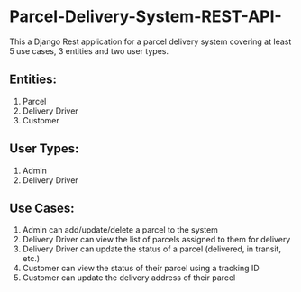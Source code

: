 # Parcel-Delivery-System-REST-API-
This a Django Rest application for a parcel delivery system covering at least 5 use cases, 3 entities and two user types.


## Entities:
1. Parcel
2. Delivery Driver
3. Customer

## User Types:
1. Admin
2. Delivery Driver

## Use Cases:
1. Admin can add/update/delete a parcel to the system
2. Delivery Driver can view the list of parcels assigned to them for delivery
3. Delivery Driver can update the status of a parcel (delivered, in transit, etc.)
4. Customer can view the status of their parcel using a tracking ID
5. Customer can update the delivery address of their parcel
